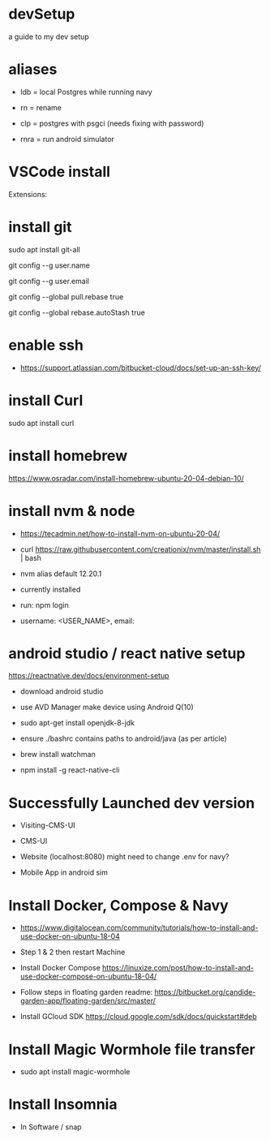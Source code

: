 # devSetup
a guide to my dev setup

# aliases
- ldb = local Postgres while running navy

- rn = rename

- clp = postgres with psgci (needs fixing with password)

- rnra = run android simulator




# VSCode install
Extensions:


# install git 
sudo apt install git-all

git config --g user.name <NAME>

git config --g user.email <EMAIL>

git config --global pull.rebase true

git config --global rebase.autoStash true


# enable ssh
 - https://support.atlassian.com/bitbucket-cloud/docs/set-up-an-ssh-key/

# install Curl
sudo apt install curl 

# install homebrew
https://www.osradar.com/install-homebrew-ubuntu-20-04-debian-10/

# install nvm & node
 - https://tecadmin.net/how-to-install-nvm-on-ubuntu-20-04/
 
 - curl https://raw.githubusercontent.com/creationix/nvm/master/install.sh | bash 
 
 - nvm alias default 12.20.1
 
 - currently installed
 
 - run: npm login 
 
 - username: <USER_NAME>, email: <EMAIL>
 

# android studio / react native setup
https://reactnative.dev/docs/environment-setup
 - download android studio
 
 - use AVD Manager make device using Android Q(10)
 
 - sudo apt-get install openjdk-8-jdk
 
 - ensure ./bashrc contains paths to android/java (as per article)
 
 - brew install watchman 
 
 - npm install -g react-native-cli
 
 
 # Successfully Launched dev version
 - Visiting-CMS-UI
 
 - CMS-UI
 
 - Website (localhost:8080) might need to change .env for navy?
 
 - Mobile App in android sim

# Install Docker, Compose & Navy
 - https://www.digitalocean.com/community/tutorials/how-to-install-and-use-docker-on-ubuntu-18-04
 - Step 1 & 2 then restart Machine
 
 - Install Docker Compose
https://linuxize.com/post/how-to-install-and-use-docker-compose-on-ubuntu-18-04/

 - Follow steps in floating garden readme: https://bitbucket.org/candide-garden-app/floating-garden/src/master/

 - Install GCloud SDK https://cloud.google.com/sdk/docs/quickstart#deb

# Install Magic Wormhole file transfer
 - sudo apt install magic-wormhole
 
# Install Insomnia
 - In Software / snap
